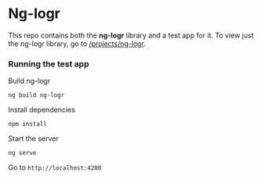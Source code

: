 # Ng-logr
This repo contains both the **ng-logr** library and a test app for it.  To view just the ng-logr library, go to [/projects/ng-logr](/projects/ng-logr).

### Running the test app
Build ng-logr

`ng build ng-logr`

Install dependencies

`npm install`


Start the server

`ng serve`


Go to `http://localhost:4200`
